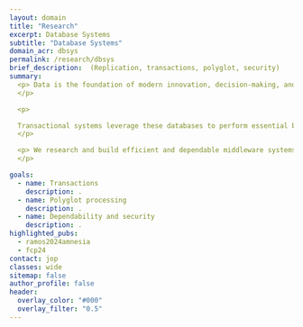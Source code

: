 ```yaml
---
layout: domain
title: "Research"
excerpt: Database Systems
subtitle: "Database Systems"
domain_acr: dbsys
permalink: /research/dbsys
brief_description:  (Replication, transactions, polyglot, security)
summary: 
  <p> Data is the foundation of modern innovation, decision-making, and operational efficiency. Central to managing this data are databases—organized systems that securely store vast amounts of information. 
  </p>

  <p>

  Transactional systems leverage these databases to perform essential business processes with precision and consistency, often across distributed environments, including cloud and edge computing systems, where data is stored and processed closer to the source. Ensuring the dependability and integrity of these systems is vital for building trust, maintaining operational continuity. 
  </p>

  <p> We research and build efficient and dependable middleware systems for cloud, distributed and edge database systems. We specificlly focus in transactional guarantees and geo-replication , polyglot access and querying to multiple data souces and privacy and data security. 
  </p>

goals:
  - name: Transactions
    description: .
  - name: Polyglot processing
    description: .
  - name: Dependability and security
    description: .
highlighted_pubs:
  - ramos2024amnesia
  - fcp24
contact: jop
classes: wide
sitemap: false
author_profile: false
header:
  overlay_color: "#000"
  overlay_filter: "0.5"
---
```

